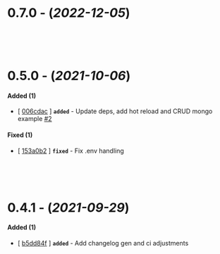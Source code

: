 
# 0.7.0 - (*2022-12-05*)

<br><br><br>

# 0.5.0 - (*2021-10-06*)

#### **Added (1)**
- [ [006cdac](https://gitlab.codeopensrc.com/os/react-template/-/commit/006cdac) ] **`added`** - Update deps, add hot reload and CRUD mongo example [#2](https://gitlab.codeopensrc.com/os/react-template/-/issues/2)  

#### **Fixed (1)**
- [ [153a0b2](https://gitlab.codeopensrc.com/os/react-template/-/commit/153a0b2) ] **`fixed`** - Fix .env handling  

<br><br><br>

# 0.4.1 - (*2021-09-29*)

#### **Added (1)**
- [ [b5dd84f](https://gitlab.codeopensrc.com/os/react-template/-/commit/b5dd84f) ] **`added`** - Add changelog gen and ci adjustments  

